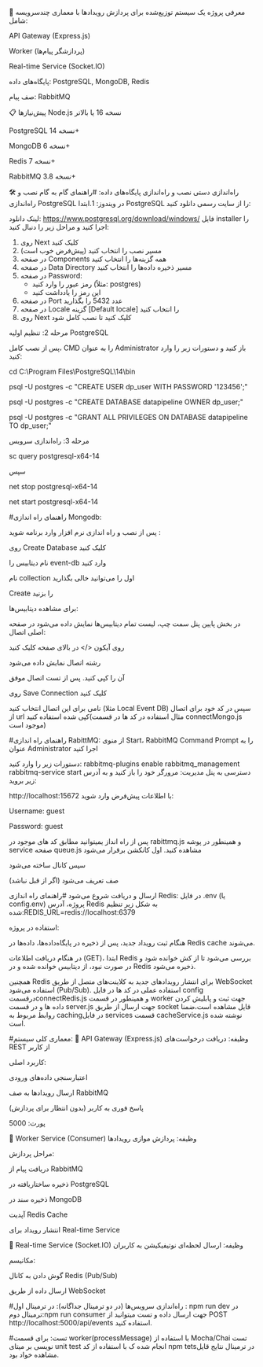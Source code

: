 🎯 معرفی پروژه
یک سیستم توزیع‌شده برای پردازش رویدادها با معماری چندسرویسه شامل:

API Gateway (Express.js)

Worker (پردازشگر پیام‌ها)

Real-time Service (Socket.IO)

پایگاه‌های داده: 
PostgreSQL, MongoDB, Redis

صف پیام:
RabbitMQ


📋 پیش‌نیازها
Node.js نسخه 16 یا بالاتر

PostgreSQL نسخه 14+

MongoDB نسخه 6+

Redis نسخه 7+

RabbitMQ نسخه 3.8+

🛠️ راه‌اندازی دستی
 نصب و راه‌اندازی پایگاه‌های داده:
 #راهنمای گام به گام نصب و راه‌اندازی PostgreSQL در ویندوز:
 1.ابتدا PostgreSQL را از سایت رسمی دانلود کنید:

لینک دانلود: https://www.postgresql.org/download/windows/
فایل installer را اجرا کنید و مراحل زیر را دنبال کنید:
1. روی Next کلیک کنید
2. مسیر نصب را انتخاب کنید (پیش‌فرض خوب است)
3. در صفحه Components همه گزینه‌ها را انتخاب کنید
4. در صفحه Data Directory مسیر ذخیره داده‌ها را انتخاب کنید
5. در صفحه Password:
   - رمز عبور را وارد کنید (مثلاً: postgres)
   - این رمز را یادداشت کنید
6. در صفحه Port عدد 5432 را بگذارید
7. در صفحه Locale گزینه [Default locale] را انتخاب کنید
8. روی Next کلیک کنید تا نصب کامل شود

مرحله 2: تنظیم اولیه PostgreSQL

پس از نصب کامل، CMD را به عنوان Administrator باز کنید و دستورات زیر را وارد کنید:

cd C:\Program Files\PostgreSQL\14\bin

psql -U postgres -c "CREATE USER dp_user WITH PASSWORD '123456';"

psql -U postgres -c "CREATE DATABASE datapipeline OWNER dp_user;"

psql -U postgres -c "GRANT ALL PRIVILEGES ON DATABASE datapipeline TO dp_user;"

مرحله 3: راه‌اندازی سرویس

sc query postgresql-x64-14

سپس

net stop postgresql-x64-14

net start postgresql-x64-14

#راهنمای راه اندازی Mongodb:

پس از نصب و راه اندازی نرم افزار وارد برنامه شوید :

روی Create Database کلیک کنید

نام دیتابیس را event-db وارد کنید

نام collection اول را می‌توانید خالی بگذارید

Create را بزنید

برای مشاهده دیتابیس‌ها:

در بخش پایین پنل سمت چپ، لیست تمام دیتابیس‌ها نمایش داده می‌شود
در صفحه اصلی اتصال:

روی آیکون </> در بالای صفحه کلیک کنید

رشته اتصال نمایش داده می‌شود

آن را کپی کنید.
پس از تست اتصال موفق

روی Save Connection کلیک کنید

نامی برای این اتصال انتخاب کنید (مثلا Local Event DB)
سپس در کد خود برای اتصال از url کپی شده استفاده کنید(مثال استفاده در کد ها در قسمت connectMongo.js موجود است)

#راهنمای  راه اندازی RabittMQ:
از منوی Start، RabbitMQ Command Prompt را به عنوان Administrator اجرا کنید

دستورات زیر را وارد کنید:
rabbitmq-plugins enable rabbitmq_management
rabbitmq-service start
دسترسی به پنل مدیریت:
مرورگر خود را باز کنید و به آدرس زیر بروید:


http://localhost:15672
با اطلاعات پیش‌فرض وارد شوید:

Username: guest

Password: guest

پس از راه انداز یمیتوانید مطابق کد های موجود در  rabittmq.js و همینطور در پوشه service صفحه queue.js مشاهده کنید.
اول کانکشن برقرار می‌شود

سپس کانال ساخته می‌شود

صف تعریف می‌شود (اگر از قبل نباشد)

ارسال و دریافت شروع می‌شود
#راهنمای راه اندازی Redis:
در فایل .env (یا config.env) پروژه، آدرس Redis به شکل زیر تنظیم شده:REDIS_URL=redis://localhost:6379

استفاده در پروژه:

هنگام ثبت رویداد جدید، پس از ذخیره در پایگاه‌داده‌ها، داده‌ها در Redis cache می‌شوند.

در هنگام دریافت اطلاعات (GET)، ابتدا Redis بررسی می‌شود تا از کش خوانده شود و در صورت نبود، از دیتابیس خوانده شده و در Redis ذخیره می‌شود.

همچنین Redis برای انتشار رویدادهای جدید به کلاینت‌های متصل از طریق WebSocket استفاده می‌شود (Pub/Sub).
استفاده عملی در کد ها در فایل config درقسمتconnectRedis.js و همینطور در قسمت worker جهت ثبت و پابلیش کردن داده ها و در قسمت server.js جهت ارسال از طریق socket قایل مشاهده است،ضمنا روابط مربوط به cachingدر فایل services قسمت cacheService.js نوشته شده است.


#معماری کلی سیستم:
📌 API Gateway (Express.js)
وظیفه: دریافت درخواست‌های REST از کاربر

کاربرد اصلی:

اعتبارسنجی داده‌های ورودی

ارسال رویدادها به صف RabbitMQ

پاسخ فوری به کاربر (بدون انتظار برای پردازش)

پورت: 5000

📌 Worker Service (Consumer)
وظیفه: پردازش موازی رویدادها

مراحل پردازش:

دریافت پیام از RabbitMQ

ذخیره ساختاریافته در PostgreSQL

ذخیره سند در MongoDB

آپدیت Redis Cache

انتشار رویداد برای Real-time Service

📌 Real-time Service (Socket.IO)
وظیفه: ارسال لحظه‌ای نوتیفیکیشن به کاربران

مکانیسم:

گوش دادن به کانال Redis (Pub/Sub)

ارسال داده از طریق WebSocket


#راه‌اندازی سرویس‌ها (در دو ترمینال جداگانه):
در ترمینال اول : npm run dev
در ترمینال دوم:npm run consumer
جهت ارسال داده و تست میتوانید از POST http://localhost:5000/api/events استفاده کنید.

#تست:
برای قسمت worker(processMessage) با استفاده از Mocha/Chai تست نویسی بر میتای unit test انجام شده ک با استفاده از کد npm tetsدر ترمینال نتایج قایل مشاهده خواد بود.








